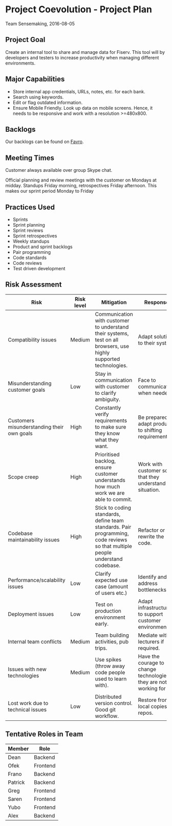 # Project Coevolution - Project Plan

Team Sensemaking, 2016-08-05

## Project Goal

Create an internal tool to share and manage data for Fiserv. This tool will by developers and testers to increase productivity when managing different environments.

## Major Capabilities

- Store internal app credentials, URLs, notes, etc. for each bank.
- Search using keywords.
- Edit or flag outdated information.
- Ensure Mobile Friendly. Look up data on mobile screens. Hence, it needs to be responsive and work with a resolution >=480x800.

## Backlogs

Our backlogs can be found on [Favro](https://favro.com/organization/9a8d7cde93cfc910cfff3f87/f99db07e3a605fd307e43513).

## Meeting Times

Customer always available over group Skype chat.

Official planning and review meetings with the customer on Mondays at midday. Standups Friday morning, retrospectives Friday afternoon. This makes our sprint period Monday to Friday

## Practices Used

- Sprints
- Sprint planning
- Sprint reviews
- Sprint retrospectives
- Weekly standups
- Product and sprint backlogs
- Pair programming
- Code standards
- Code reviews
- Test driven development

## Risk Assessment

Risk | Risk level | Mitigation | Response
---|---|---|---
Compatibility issues | Medium | Communication with customer to understand their systems, test on all browsers, use highly supported technologies. | Adapt solution to their system.
Misunderstanding customer goals | Low | Stay in communication with customer to clarify ambiguity. | Face to communication when needed.
Customers misunderstanding their own goals | High | Constantly verify requirements to make sure they know what they want. | Be prepared to adapt product to shifting requirements
Scope creep | High | Prioritised backlog, ensure customer understands how much work we are able to commit. | Work with customer so that they understand the situation.
Codebase maintainability issues | High | Stick to coding standards, define team standards. Pair programming, code reviews so that multiple people understand codebase. | Refactor or rewrite the code.
Performance/scalability issues | Low | Clarify expected use case (amount of users etc.) | Identify and address bottlenecks
Deployment issues | Low | Test on production environment early. | Adapt infrastructure to support customer environment.
Internal team conflicts | Medium | Team building activities, pub trips. | Mediate with lecturers if required.
Issues with new technologies | Medium | Use spikes (throw away code people used to learn with). | Have the courage to change technologies if they are not working for us.
Lost work due to technical issues | Low | Distributed version control. Good git workflow. | Restore from local copies of repos.

## Tentative Roles in Team

Member  | Role
--- | ---
Dean    | Backend
Ofek    | Frontend
Frano   | Backend
Patrick | Backend
Greg    | Frontend
Saren   | Frontend
Yubo    | Frontend
Alex    | Backend
